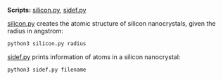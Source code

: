 **Scripts:** [silicon.py](https://github.com/tangzhao20/dftscr/blob/main/src/silicon.py), [sidef.py](https://github.com/tangzhao20/dftscr/blob/main/src/sidef.py)

[silicon.py](https://github.com/tangzhao20/dftscr/blob/main/src/silicon.py) creates the atomic structure of silicon nanocrystals, given the radius in angstrom:
```bash
python3 silicon.py radius
```

[sidef.py](https://github.com/tangzhao20/dftscr/blob/main/src/sidef.py) prints information of atoms in a silicon nanocrystal:
```bash
python3 sidef.py filename
```

